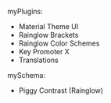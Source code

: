myPlugins:
- Material Theme UI
- Rainglow Brackets
- Rainglow Color Schemes
- Key Promoter X
- Translations

mySchema:
- Piggy Contrast (Rainglow)

